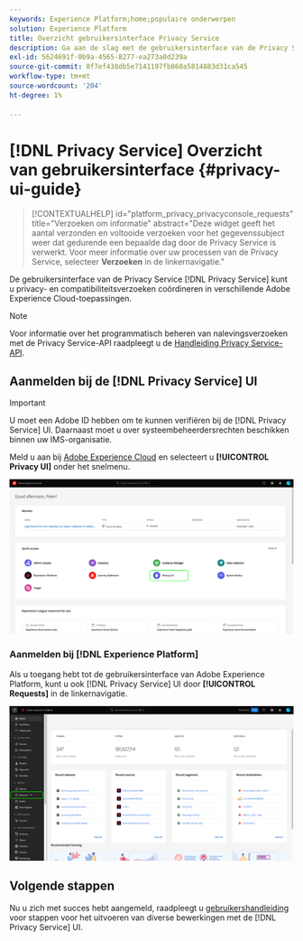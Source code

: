```yaml
---
keywords: Experience Platform;home;populaire onderwerpen
solution: Experience Platform
title: Overzicht gebruikersinterface Privacy Service
description: Ga aan de slag met de gebruikersinterface van de Privacy Service om privacyverzoeken in verschillende Experience Cloud-toepassingen te coördineren en te controleren.
exl-id: 5624691f-0b9a-4565-8277-ea273a0d239a
source-git-commit: 0f7ef438db5e7141197fb860a5814883d31ca545
workflow-type: tm+mt
source-wordcount: '204'
ht-degree: 1%

---
```


# [!DNL Privacy Service] Overzicht van gebruikersinterface {#privacy-ui-guide}

>[!CONTEXTUALHELP]
>id="platform_privacy_privacyconsole_requests"
>title="Verzoeken om informatie"
>abstract="Deze widget geeft het aantal verzonden en voltooide verzoeken voor het gegevenssubject weer dat gedurende een bepaalde dag door de Privacy Service is verwerkt. Voor meer informatie over uw processen van de Privacy Service, selecteer **Verzoeken** in de linkernavigatie."

De gebruikersinterface van de Privacy Service [!DNL Privacy Service] kunt u privacy- en compatibiliteitsverzoeken coördineren in verschillende Adobe Experience Cloud-toepassingen.

>[!NOTE]
>
>Voor informatie over het programmatisch beheren van nalevingsverzoeken met de Privacy Service-API raadpleegt u de [Handleiding Privacy Service-API](../api/overview.md).

## Aanmelden bij de [!DNL Privacy Service] UI

>[!IMPORTANT]
>
>U moet een Adobe ID hebben om te kunnen verifiëren bij de [!DNL Privacy Service] UI. Daarnaast moet u over systeembeheerdersrechten beschikken binnen uw IMS-organisatie.

Meld u aan bij [Adobe Experience Cloud](https://experience.adobe.com/) en selecteert u **[!UICONTROL Privacy UI]** onder het snelmenu.

![](../images/ui-overview/quick-access.png)

### Aanmelden bij [!DNL Experience Platform]

Als u toegang hebt tot de gebruikersinterface van Adobe Experience Platform, kunt u ook [!DNL Privacy Service] UI door **[!UICONTROL Requests]** in de linkernavigatie.

![](../images/ui-overview/platform.png)

## Volgende stappen

Nu u zich met succes hebt aangemeld, raadpleegt u [gebruikershandleiding](user-guide.md) voor stappen voor het uitvoeren van diverse bewerkingen met de [!DNL Privacy Service] UI.
